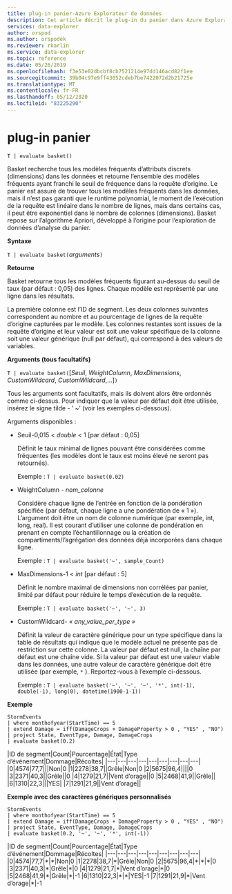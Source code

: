 ```yaml
---
title: plug-in panier-Azure Explorateur de données
description: Cet article décrit le plug-in du panier dans Azure Explorateur de données.
services: data-explorer
author: orspod
ms.author: orspodek
ms.reviewer: rkarlin
ms.service: data-explorer
ms.topic: reference
ms.date: 05/26/2019
ms.openlocfilehash: f3e53e02dbcbf8cb7521214e97dd146acd82f1ee
ms.sourcegitcommit: 39b04c97e9ff43052cdeb7be7422072d2b21725e
ms.translationtype: MT
ms.contentlocale: fr-FR
ms.lasthandoff: 05/12/2020
ms.locfileid: "83225290"
---
```

# <a name="basket-plugin"></a>plug-in panier

```kusto
T | evaluate basket()
```

Basket recherche tous les modèles fréquents d’attributs discrets (dimensions) dans les données et retourne l’ensemble des modèles fréquents ayant franchi le seuil de fréquence dans la requête d’origine. Le panier est assuré de trouver tous les modèles fréquents dans les données, mais il n’est pas garanti que le runtime polynomial, le moment de l’exécution de la requête est linéaire dans le nombre de lignes, mais dans certains cas, il peut être exponentiel dans le nombre de colonnes (dimensions). Basket repose sur l’algorithme Apriori, développé à l’origine pour l’exploration de données d’analyse du panier.

**Syntaxe**

`T | evaluate basket(`*arguments*`)`

**Retourne**

Basket retourne tous les modèles fréquents figurant au-dessus du seuil de taux (par défaut : 0,05) des lignes. Chaque modèle est représenté par une ligne dans les résultats.

La première colonne est l’ID de segment. Les deux colonnes suivantes correspondent au nombre et au pourcentage de lignes de la requête d’origine capturées par le modèle. Les colonnes restantes sont issues de la requête d’origine et leur valeur est soit une valeur spécifique de la colonne soit une valeur générique (null par défaut), qui correspond à des valeurs de variables.

**Arguments (tous facultatifs)**

`T | evaluate basket(`[*Seuil*, *WeightColumn*, *MaxDimensions*, *CustomWildcard*, *CustomWildcard*,...]`)`

Tous les arguments sont facultatifs, mais ils doivent alors être ordonnés comme ci-dessus. Pour indiquer que la valeur par défaut doit être utilisée, insérez le signe tilde - ’ ~’ (voir les exemples ci-dessous).

Arguments disponibles :

* Seuil-0,015 < *double* < 1 [par défaut : 0,05]

    Définit le taux minimal de lignes pouvant être considérées comme fréquentes (les modèles dont le taux est moins élevé ne seront pas retournés).
    
    Exemple : `T | evaluate basket(0.02)`

* WeightColumn - *nom_colonne*

    Considère chaque ligne de l’entrée en fonction de la pondération spécifiée (par défaut, chaque ligne a une pondération de « 1 »). L’argument doit être un nom de colonne numérique (par exemple, int, long, real). Il est courant d’utiliser une colonne de pondération en prenant en compte l’échantillonnage ou la création de compartiments/l’agrégation des données déjà incorporées dans chaque ligne.
    
    Exemple : `T | evaluate basket('~', sample_Count)`

* MaxDimensions-1 < *int* [par défaut : 5]

    Définit le nombre maximal de dimensions non corrélées par panier, limité par défaut pour réduire le temps d’exécution de la requête.

    Exemple : `T | evaluate basket('~', '~', 3)`

* CustomWildcard- *« any_value_per_type »*

    Définit la valeur de caractère générique pour un type spécifique dans la table de résultats qui indique que le modèle actuel ne présente pas de restriction sur cette colonne.
    La valeur par défaut est null, la chaîne par défaut est une chaîne vide. Si la valeur par défaut est une valeur viable dans les données, une autre valeur de caractère générique doit être utilisée (par exemple, `*` ).
    Reportez-vous à l’exemple ci-dessous.

    Exemple : `T | evaluate basket('~', '~', '~', '*', int(-1), double(-1), long(0), datetime(1900-1-1))`

**Exemple**

<!-- csl: https://help.kusto.windows.net:443/Samples -->
```kusto
StormEvents 
| where monthofyear(StartTime) == 5
| extend Damage = iff(DamageCrops + DamageProperty > 0 , "YES" , "NO")
| project State, EventType, Damage, DamageCrops
| evaluate basket(0.2)
```

|ID de segment|Count|Pourcentage|État|Type d’événement|Dommage|Récoltes|
|---|---|---|---|---|---|---|---|---|
|0|4574|77,7|||Non|0
|1|2278|38,7||Grêle|Non|0
|2|5675|96,4||||0
|3|2371|40,3||Grêle||0
|4|1279|21,7||Vent d’orage||0
|5|2468|41,9||Grêle||
|6|1310|22,3|||YES|
|7|1291|21,9||Vent d’orage||

**Exemple avec des caractères génériques personnalisés**

<!-- csl: https://help.kusto.windows.net:443/Samples -->
```kusto
StormEvents 
| where monthofyear(StartTime) == 5
| extend Damage = iff(DamageCrops + DamageProperty > 0 , "YES" , "NO")
| project State, EventType, Damage, DamageCrops
| evaluate basket(0.2, '~', '~', '*', int(-1))
```

|ID de segment|Count|Pourcentage|État|Type d’événement|Dommage|Récoltes|
|---|---|---|---|---|---|---|---|---|
|0|4574|77,7|\*|\*|Non|0
|1|2278|38,7|\*|Grêle|Non|0
|2|5675|96,4|\*|\*|\*|0
|3|2371|40,3|\*|Grêle|\*|0
|4|1279|21,7|\*|Vent d’orage|\*|0
|5|2468|41,9|\*|Grêle|\*|-1
|6|1310|22,3|\*|\*|YES|-1
|7|1291|21,9|\*|Vent d’orage|\*|-1
